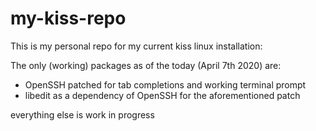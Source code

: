 # my-kiss-repo

This is my personal repo for my current kiss linux installation:

The only (working) packages as of the today (April 7th 2020) are:

- OpenSSH patched for tab completions and working terminal prompt
- libedit as a dependency of OpenSSH for the aforementioned patch

everything else is work in progress
